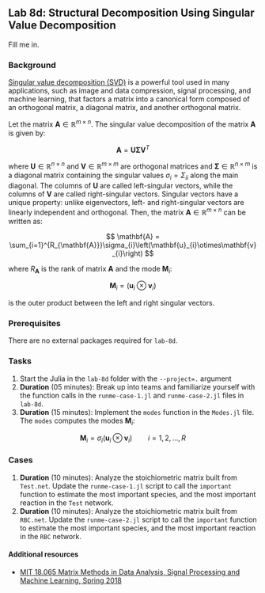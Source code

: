 ## Lab 8d: Structural Decomposition Using Singular Value Decomposition
Fill me in.

### Background
[Singular value decomposition (SVD)](https://en.wikipedia.org/wiki/Singular_value_decomposition) is a powerful tool used in many applications, such as image and data compression, signal processing, and machine learning, that factors a matrix into a canonical form composed of an orthogonal matrix, a diagonal matrix, and another orthogonal matrix.

Let the matrix $\mathbf{A}\in\mathbb{R}^{m\times{n}}$. The singular value decomposition of the matrix $\mathbf{A}$ is given by:


$$
\mathbf{A} = \mathbf{U}\mathbf{\Sigma}\mathbf{V}^{T}
$$

where $\mathbf{U}\in\mathbb{R}^{n\times{n}}$ and $\mathbf{V}\in\mathbb{R}^{m\times{m}}$ are orthogonal matrices and $\mathbf{\Sigma}\in\mathbb{R}^{n\times{m}}$ is a diagonal matrix containing the singular values $\sigma_{i}=\Sigma_{ii}$ along the main diagonal. The columns of $\mathbf{U}$ are called left-singular vectors, while the columns of $\mathbf{V}$ are called right-singular vectors. Singular vectors have a unique property: unlike eigenvectors, left- and right-singular vectors are linearly independent and orthogonal. Then, the matrix $\mathbf{A}\in\mathbb{R}^{m\times{n}}$ can be written as:

$$
\mathbf{A} = \sum_{i=1}^{R_{\mathbf{A}}}\sigma_{i}\left(\mathbf{u}_{i}\otimes\mathbf{v}_{i}\right)
$$

where $R_{\mathbf{A}}$ is the rank of matrix $\mathbf{A}$ and the mode $\mathbf{M}_{i}$:

$$\mathbf{M}_{i} = \left(\mathbf{u}_{i}\otimes\mathbf{v}_{i}\right)$$

is the outer product between the left and right singular vectors.

### Prerequisites
There are no external packages required for `lab-8d`.

### Tasks
1. Start the Julia in the `lab-8d` folder with the `--project=.` argument
1. __Duration__ (05 minutes): Break up into teams and familiarize yourself with the function calls in the `runme-case-1.jl` and `runme-case-2.jl` files in `lab-8d`. 
1. __Duration__ (15 minutes): Implement the `modes` function in the `Modes.jl` file. The `modes` computes the modes $\mathbf{M}_{i}$:

$$\mathbf{M}_{i} = \sigma_{i}\left(\mathbf{u}_{i}\otimes\mathbf{v}_{i}\right)\qquad{i=1,2,\dots,R}$$

### Cases
1. __Duration__ (10 minutes): Analyze the stoichiometric matrix built from `Test.net`. Update the `runme-case-1.jl` script to call the `important` function to estimate the most important species, and the most important reaction in the `Test` network.
1. __Duration__ (10 minutes): Analyze the stoichiometric matrix built from `RBC.net`. Update the `runme-case-2.jl` script to call the `important` function to estimate the most important species, and the most important reaction in the `RBC` network. 


#### Additional resources
* [MIT 18.065 Matrix Methods in Data Analysis, Signal Processing and Machine Learning, Spring 2018](https://www.youtube.com/watch?v=rYz83XPxiZo)